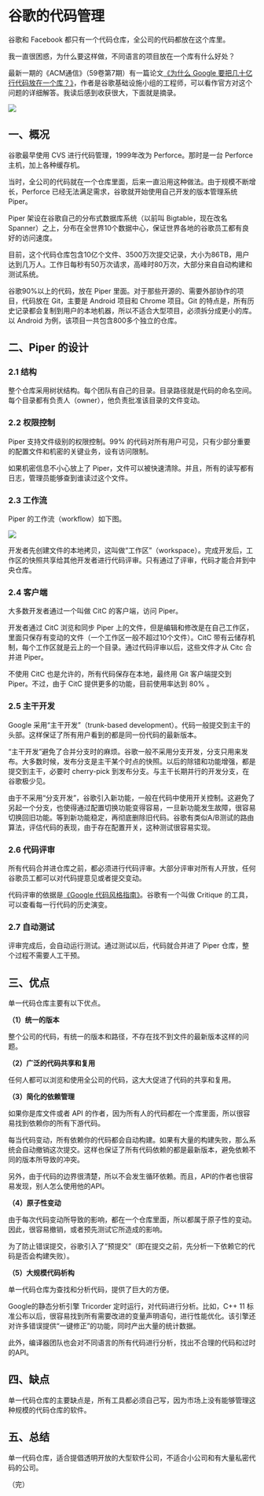 # 谷歌的代码管理

谷歌和 Facebook 都只有一个代码仓库，全公司的代码都放在这个库里。

我一直很困惑，为什么要这样做，不同语言的项目放在一个库有什么好处？

最新一期的《ACM通信》（59卷第7期）有一篇论文[《为什么 Google 要把几十亿行代码放在一个库？》](http://m.cacm.acm.org/magazines/2016/7/204032-why-google-stores-billions-of-lines-of-code-in-a-single-repository/fulltext)，作者是谷歌基础设施小组的工程师，可以看作官方对这个问题的详细解答。我读后感到收获很大，下面就是摘录。

![](http://www.ruanyifeng.com/blogimg/asset/2016/bg2016070201.jpg)

## 一、概况

谷歌最早使用 CVS 进行代码管理，1999年改为 Perforce。那时是一台 Perforce 主机，加上各种缓存机。

当时，全公司的代码就在一个仓库里面，后来一直沿用这种做法。由于规模不断增长，Perforce 已经无法满足需求，谷歌就开始使用自己开发的版本管理系统 Piper。

Piper 架设在谷歌自己的分布式数据库系统（以前叫 Bigtable，现在改名 Spanner）之上，分布在全世界10个数据中心，保证世界各地的谷歌员工都有良好的访问速度。

目前，这个代码仓库包含10亿个文件、3500万次提交记录，大小为86TB，用户达到几万人。工作日每秒有50万次请求，高峰时80万次，大部分来自自动构建和测试系统。

谷歌90%以上的代码，放在 Piper 里面。对于那些开源的、需要外部协作的项目，代码放在 Git，主要是 Android 项目和 Chrome 项目。Git 的特点是，所有历史记录都会复制到用户的本地机器，所以不适合大型项目，必须拆分成更小的库。以 Android 为例，该项目一共包含800多个独立的仓库。

## 二、Piper 的设计

### 2.1 结构

整个仓库采用树状结构。每个团队有自己的目录。目录路径就是代码的命名空间。每个目录都有负责人（owner），他负责批准该目录的文件变动。 

### 2.2 权限控制

Piper 支持文件级别的权限控制。99% 的代码对所有用户可见，只有少部分重要的配置文件和机密的关键业务，设有访问限制。

如果机密信息不小心放上了 Piper，文件可以被快速清除。并且，所有的读写都有日志，管理员能够查到谁读过这个文件。

### 2.3 工作流

Piper 的工作流（workflow）如下图。

![](http://www.ruanyifeng.com/blogimg/asset/2016/bg2016070202.jpg)

开发者先创建文件的本地拷贝，这叫做“工作区”（workspace）。完成开发后，工作区的快照共享给其他开发者进行代码评审。只有通过了评审，代码才能合并到中央仓库。

### 2.4 客户端

大多数开发者通过一个叫做 CitC 的客户端，访问 Piper。

开发者通过 CitC 浏览和同步 Piper 上的文件，但是编辑和修改是在自己工作区，里面只保存有变动的文件（一个工作区一般不超过10个文件）。CitC 带有云储存机制，每个工作区就是云上的一个目录。通过代码评审以后，这些文件才从 Citc 合并进 Piper。

不使用 CitC 也是允许的，所有代码保存在本地，最终用 Git 客户端提交到 Piper。不过，由于 CitC 提供更多的功能，目前使用率达到 80% 。

### 2.5 主干开发

Google 采用“主干开发”（trunk-based development）。代码一般提交到主干的头部。这样保证了所有用户看到的都是同一份代码的最新版本。

“主干开发”避免了合并分支时的麻烦。谷歌一般不采用分支开发，分支只用来发布。大多数时候，发布分支是主干某个时点的快照。以后的除错和功能增强，都是提交到主干，必要时 cherry-pick 到发布分支。与主干长期并行的开发分支，在谷歌极少见。

由于不采用“分支开发”，谷歌引入新功能，一般在代码中使用开关控制。这避免了另起一个分支，也使得通过配置切换功能变得容易，一旦新功能发生故障，很容易切换回旧功能。等到新功能稳定，再彻底删除旧代码。谷歌有类似A/B测试的路由算法，评估代码的表现，由于存在配置开关，这种测试很容易实现。

### 2.6 代码评审

所有代码合并进仓库之前，都必须进行代码评审。大部分评审对所有人开放，任何谷歌员工都可以对代码提意见或者提交变动。

代码评审的依据是[《Google 代码风格指南》](https://github.com/google/styleguide)。谷歌有一个叫做 Critique 的工具，可以查看每一行代码的历史演变。

### 2.7 自动测试

评审完成后，会自动运行测试。通过测试以后，代码就合并进了 Piper 仓库，整个过程不需要人工干预。

## 三、优点

单一代码仓库主要有以下优点。

**（1）统一的版本**

整个公司的代码，有统一的版本和路径，不存在找不到文件的最新版本这样的问题。

**（2）广泛的代码共享和复用**

任何人都可以浏览和使用全公司的代码，这大大促进了代码的共享和复用。

**（3）简化的依赖管理**

如果你是库文件或者 API 的作者，因为所有人的代码都在一个库里面，所以很容易找到依赖你的所有下游代码。

每当代码变动，所有依赖你的代码都会自动构建。如果有大量的构建失败，那么系统会自动撤销这次提交。这样也保证了所有代码依赖的都是最新版本，避免依赖不同的版本所导致的冲突。

另外，由于代码的边界很清楚，所以不会发生循环依赖。而且，API的作者也很容易发现，别人怎么使用他的API。

**（4）原子性变动**

由于每次代码变动所导致的影响，都在一个仓库里面，所以都属于原子性的变动。因此，很容易撤销，或者预先测试它所造成的影响。

为了防止错误提交，谷歌引入了“预提交”（即在提交之前，先分析一下依赖它的代码是否会构建失败）。

**（5）大规模代码析构**

单一代码仓库为查找和分析代码，提供了巨大的方便。

Google的静态分析引擎 Tricorder 定时运行，对代码进行分析。比如，C++ 11 标准公布以后，很容易找到所有需要改进的变量声明语句，进行性能优化。该引擎还对许多错误提供“一键修正”的功能，同时产出大量的统计数据。

此外，编译器团队也会对不同语言的所有代码进行分析，找出不合理的代码和过时的API。

## 四、缺点

单一代码仓库的主要缺点是，所有工具都必须自己写，因为市场上没有能够管理这种规模的代码仓库的软件。

## 五、总结

单一代码仓库，适合提倡透明开放的大型软件公司，不适合小公司和有大量私密代码的公司。

（完）
